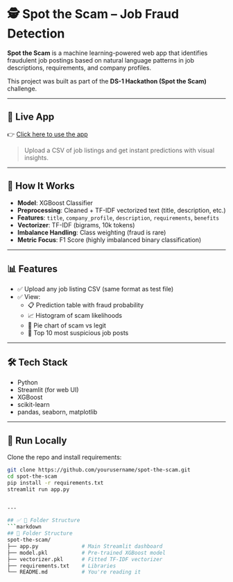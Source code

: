 # 🕵️ Spot the Scam – Job Fraud Detection

**Spot the Scam** is a machine learning-powered web app that identifies fraudulent job postings based on natural language patterns in job descriptions, requirements, and company profiles.

This project was built as part of the **DS-1 Hackathon (Spot the Scam)** challenge.

---

## 🔗 Live App
👉 [Click here to use the app](https://spot-the-scam-ji6i2zundtybhuur8kryey.streamlit.app/)

> Upload a CSV of job listings and get instant predictions with visual insights.

---

## 🧠 How It Works

- **Model**: XGBoost Classifier  
- **Preprocessing**: Cleaned + TF-IDF vectorized text (title, description, etc.)
- **Features**: `title`, `company_profile`, `description`, `requirements`, `benefits`
- **Vectorizer**: TF-IDF (bigrams, 10k tokens)
- **Imbalance Handling**: Class weighting (fraud is rare)
- **Metric Focus**: F1 Score (highly imbalanced binary classification)

---

## 📊 Features

- ✅ Upload any job listing CSV (same format as test file)
- ✅ View:
  - 📋 Prediction table with fraud probability
  - 📈 Histogram of scam likelihoods
  - 🥧 Pie chart of scam vs legit
  - 🚨 Top 10 most suspicious job posts

---

## 🛠 Tech Stack

- Python
- Streamlit (for web UI)
- XGBoost
- scikit-learn
- pandas, seaborn, matplotlib

---

## 🧪 Run Locally

Clone the repo and install requirements:

```bash
git clone https://github.com/yourusername/spot-the-scam.git
cd spot-the-scam
pip install -r requirements.txt
streamlit run app.py


---

## ✅ 📁 Folder Structure
```markdown
## 📁 Folder Structure
spot-the-scam/
├── app.py              # Main Streamlit dashboard
├── model.pkl           # Pre-trained XGBoost model
├── vectorizer.pkl      # Fitted TF-IDF vectorizer
├── requirements.txt    # Libraries
└── README.md           # You're reading it
